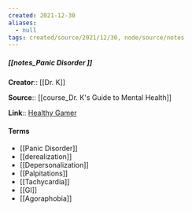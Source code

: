 ```yaml
---
created: 2021-12-30 
aliases:
  - null
tags: created/source/2021/12/30, node/source/notes
---
```


##### [[notes_Panic Disorder ]]
**Creator**:: [[Dr. K]]
 
**Source**:: [[course_Dr. K's Guide to Mental Health]]

**Link**:: [Healthy Gamer](https://coaching.healthygamer.gg/guide/lessons/panic-disorder)

#### Terms
- [[Panic Disorder]]
- [[derealization]]
- [[Depersonalization]]
- [[Palpitations]]
- [[Tachycardia]]
- [[GI]]
- [[Agoraphobia]]